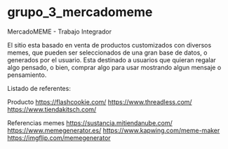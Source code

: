 # grupo_3_mercadomeme
MercadoMEME - Trabajo Integrador

El sitio esta basado en venta de productos customizados con diversos memes, que pueden ser seleccionados de una gran base de datos, o generados por el usuario.
Esta destinado a usuarios que quieran regalar algo pensado, o bien, comprar algo para usar mostrando algun mensaje o pensamiento.

Listado de referentes:

Producto
https://flashcookie.com/
https://www.threadless.com/
https://www.tiendakitsch.com/

Referencias memes
https://sustancia.mitiendanube.com/
https://www.memegenerator.es/
https://www.kapwing.com/meme-maker
https://imgflip.com/memegenerator




